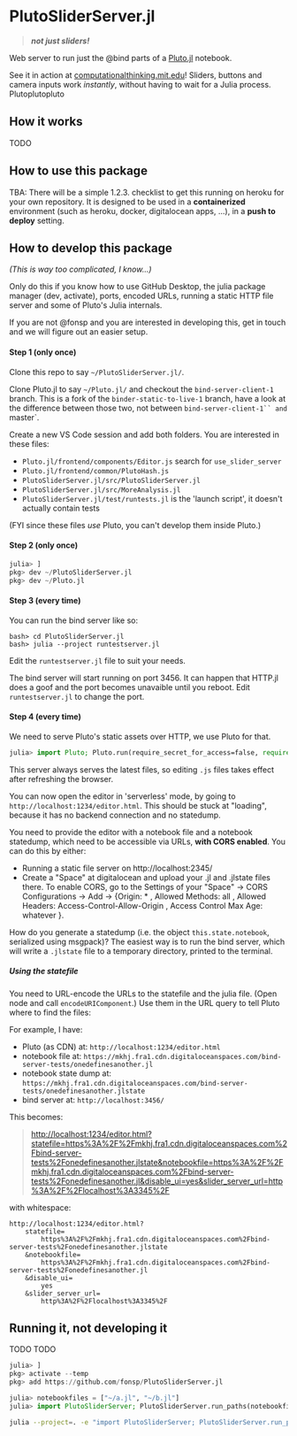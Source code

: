 # PlutoSliderServer.jl

> _**not just sliders!**_

Web server to run just the @bind parts of a [Pluto.jl](https://github.com/fonsp/Pluto.jl) notebook. 

See it in action at [computationalthinking.mit.edu](https://computationalthinking.mit.edu/Spring21/week1/)! Sliders, buttons and camera inputs work _instantly_, without having to wait for a Julia process. Plutoplutopluto

## How it works

TODO

## How to use this package

TBA: There will be a simple 1.2.3. checklist to get this running on heroku for your own repository. It is designed to be used in a **containerized** environment (such as heroku, docker, digitalocean apps, ...), in a **push to deploy** setting.

## How to develop this package

_(This is way too complicated, I know...)_

Only do this if you know how to use GitHub Desktop, the julia package manager (dev, activate), ports, encoded URLs, running a static HTTP file server and some of Pluto's Julia internals.

If you are not @fonsp and you are interested in developing this, get in touch and we will figure out an easier setup.

#### Step 1 (only once)

Clone this repo to say `~/PlutoSliderServer.jl/`.

Clone Pluto.jl to say `~/Pluto.jl/` and checkout the `bind-server-client-1` branch. This is a fork of the `binder-static-to-live-1` branch, have a look at the difference between those two, not between ` bind-server-client-1`` and  `master`.

Create a new VS Code session and add both folders. You are interested in these files:

-   `Pluto.jl/frontend/components/Editor.js` search for `use_slider_server`
-   `Pluto.jl/frontend/common/PlutoHash.js`
-   `PlutoSliderServer.jl/src/PlutoSliderServer.jl`
-   `PlutoSliderServer.jl/src/MoreAnalysis.jl`
-   `PlutoSliderServer.jl/test/runtests.jl` is the 'launch script', it doesn't actually contain tests

(FYI since these files _use_ Pluto, you can't develop them inside Pluto.)

#### Step 2 (only once)

```julia
julia> ]
pkg> dev ~/PlutoSliderServer.jl
pkg> dev ~/Pluto.jl
```

#### Step 3 (every time)

You can run the bind server like so:

```
bash> cd PlutoSliderServer.jl
bash> julia --project runtestserver.jl
```

Edit the `runtestserver.jl` file to suit your needs.

The bind server will start running on port 3456. It can happen that HTTP.jl does a goof and the port becomes unavaible until you reboot. Edit `runtestserver.jl` to change the port.

#### Step 4 (every time)

We need to serve Pluto's static assets over HTTP, we use Pluto for that.

```julia
julia> import Pluto; Pluto.run(require_secret_for_access=false, require_secret_for_open_links=false, launch_browser=false, port=1234)
```

This server always serves the latest files, so editing `.js` files takes effect after refreshing the browser.

You can now open the editor in 'serverless' mode, by going to `http://localhost:1234/editor.html`. This should be stuck at "loading", because it has no backend connection and no statedump.

You need to provide the editor with a notebook file and a notebook statedump, which need to be accessible via URLs, **with CORS enabled**. You can do this by either:

-   Running a static file server on http://localhost:2345/
-   Create a "Space" at digitalocean and upload your .jl and .jlstate files there. To enable CORS, go to the Settings of your "Space" -> CORS Configurations -> Add -> {Origin: \* , Allowed Methods: all , Allowed Headers: Access-Control-Allow-Origin , Access Control Max Age: whatever }.

How do you generate a statedump (i.e. the object `this.state.notebook`, serialized using msgpack)? The easiest way is to run the bind server, which will write a `.jlstate` file to a temporary directory, printed to the terminal.

##### Using the statefile

You need to URL-encode the URLs to the statefile and the julia file. (Open node and call `encodeURIComponent`.) Use them in the URL query to tell Pluto where to find the files:

For example, I have:
- Pluto (as CDN) at: `http://localhost:1234/editor.html`
- notebook file at: `https://mkhj.fra1.cdn.digitaloceanspaces.com/bind-server-tests/onedefinesanother.jl`
- notebook state dump at: `https://mkhj.fra1.cdn.digitaloceanspaces.com/bind-server-tests/onedefinesanother.jlstate`
- bind server at: `http://localhost:3456/`

This becomes:

> [http://localhost:1234/editor.html?statefile=https%3A%2F%2Fmkhj.fra1.cdn.digitaloceanspaces.com%2Fbind-server-tests%2Fonedefinesanother.jlstate&notebookfile=https%3A%2F%2Fmkhj.fra1.cdn.digitaloceanspaces.com%2Fbind-server-tests%2Fonedefinesanother.jl&disable_ui=yes&slider_server_url=http%3A%2F%2Flocalhost%3A3345%2F](http://localhost:1234/editor.html?statefile=https%3A%2F%2Fmkhj.fra1.cdn.digitaloceanspaces.com%2Fbind-server-tests%2Fonedefinesanother.jlstate&notebookfile=https%3A%2F%2Fmkhj.fra1.cdn.digitaloceanspaces.com%2Fbind-server-tests%2Fonedefinesanother.jl&disable_ui=yes&slider_server_url=http%3A%2F%2Flocalhost%3A3345%2F)

with whitespace:

```
http://localhost:1234/editor.html?
    statefile=
        https%3A%2F%2Fmkhj.fra1.cdn.digitaloceanspaces.com%2Fbind-server-tests%2Fonedefinesanother.jlstate
    &notebookfile=
        https%3A%2F%2Fmkhj.fra1.cdn.digitaloceanspaces.com%2Fbind-server-tests%2Fonedefinesanother.jl
    &disable_ui=
        yes
    &slider_server_url=
        http%3A%2F%2Flocalhost%3A3345%2F
```

## Running it, not developing it

TODO TODO

```julia
julia> ]
pkg> activate --temp
pkg> add https://github.com/fonsp/PlutoSliderServer.jl

julia> notebookfiles = ["~/a.jl", "~/b.jl"]
julia> import PlutoSliderServer; PlutoSliderServer.run_paths(notebookfiles)
```

```sh
julia --project=. -e "import PlutoSliderServer; PlutoSliderServer.run_paths(ARGS)" ~/a.jl ~/b.jl
```
